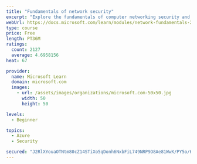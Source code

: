 ```yaml
---
title: "Fundamentals of network security"
excerpt: "Explore the fundamentals of computer networking security and monitoring."
webUrl: https://docs.microsoft.com/learn/modules/network-fundamentals-2/
type: course
price: Free
length: PT36M
ratings:
  count: 2127
  average: 4.6958156
heat: 67

provider:
  name: Microsoft Learn
  domain: microsoft.com
  images:
    - url: /assets/images/organizations/microsoft.com-50x50.jpg
      width: 50
      height: 50

levels:
  - Beginner

topics:
  - Azure
  - Security

secured: "J2RlXYouaOTNtm80cZ14STiXo5qDonh6NxbFiL749NRP9O8Ae81WwX/PY5o/HYsmzXUOv+LZS/oj/0zWr7fIOM3PAIyZyp2xIcg4hP8png4Tn9Xvnqbj5uZ+LwgWmkUQLQoqUReYyeZJFmP997C8eAm2OspNdc51f4RgXl+NXx4J6D+bnr13YN9Yzdk9gCFb9RML3Mwydn8NHKy+VLLxJLE5v9tC4wylX4LfWvq+jgK+i0qX7Tt9E951bwnHnFxVvWi312fJ5KKgu2AUr1FAJ4WLfwMSSltpd9YoHNT1aHd2vau8v+aHsk4eI79lp8RbP5c0Pq+qxg5Q9u3LHRRYV9REBjSggPFdvBH0Aru/6iuGcoQHIOfvI0ly8G6o/6/+nE2f3nRKvtob3KZBq9HqP7yE2yWyrxcSPEq6EsleC24=;LX7EM9pYkTBAbxapGs8Zkw=="
---
```


